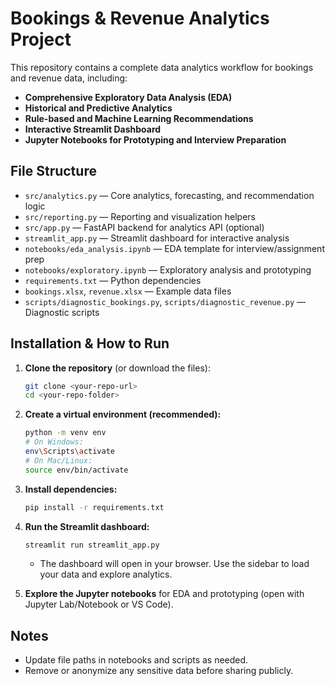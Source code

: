 # Bookings & Revenue Analytics Project

This repository contains a complete data analytics workflow for bookings and revenue data, including:

- **Comprehensive Exploratory Data Analysis (EDA)**
- **Historical and Predictive Analytics**
- **Rule-based and Machine Learning Recommendations**
- **Interactive Streamlit Dashboard**
- **Jupyter Notebooks for Prototyping and Interview Preparation**

## File Structure

- `src/analytics.py` — Core analytics, forecasting, and recommendation logic
- `src/reporting.py` — Reporting and visualization helpers
- `src/app.py` — FastAPI backend for analytics API (optional)
- `streamlit_app.py` — Streamlit dashboard for interactive analysis
- `notebooks/eda_analysis.ipynb` — EDA template for interview/assignment prep
- `notebooks/exploratory.ipynb` — Exploratory analysis and prototyping
- `requirements.txt` — Python dependencies
- `bookings.xlsx`, `revenue.xlsx` — Example data files
- `scripts/diagnostic_bookings.py`, `scripts/diagnostic_revenue.py` — Diagnostic scripts

## Installation & How to Run

1. **Clone the repository** (or download the files):
   ```bash
   git clone <your-repo-url>
   cd <your-repo-folder>
   ```

2. **Create a virtual environment (recommended):**
   ```bash
   python -m venv env
   # On Windows:
   env\Scripts\activate
   # On Mac/Linux:
   source env/bin/activate
   ```

3. **Install dependencies:**
   ```bash
   pip install -r requirements.txt
   ```

4. **Run the Streamlit dashboard:**
   ```bash
   streamlit run streamlit_app.py
   ```
   - The dashboard will open in your browser. Use the sidebar to load your data and explore analytics.

5. **Explore the Jupyter notebooks** for EDA and prototyping (open with Jupyter Lab/Notebook or VS Code).


## Notes
- Update file paths in notebooks and scripts as needed.
- Remove or anonymize any sensitive data before sharing publicly.
